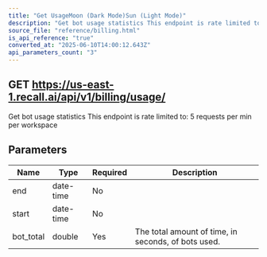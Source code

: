 ```yaml
---
title: "Get UsageMoon (Dark Mode)Sun (Light Mode)"
description: "Get bot usage statistics This endpoint is rate limited to: 5 requests per min per workspace"
source_file: "reference/billing.html"
is_api_reference: "true"
converted_at: "2025-06-10T14:00:12.643Z"
api_parameters_count: "3"
---
```

## GET https://us-east-1.recall.ai/api/v1/billing/usage/

Get bot usage statistics This endpoint is rate limited to: 5 requests per min per workspace

## Parameters

| Name | Type | Required | Description |
| --- | --- | --- | --- |
| end | date-time | No |  |
| start | date-time | No |  |
| bot_total | double | Yes | The total amount of time, in seconds, of bots used. |
